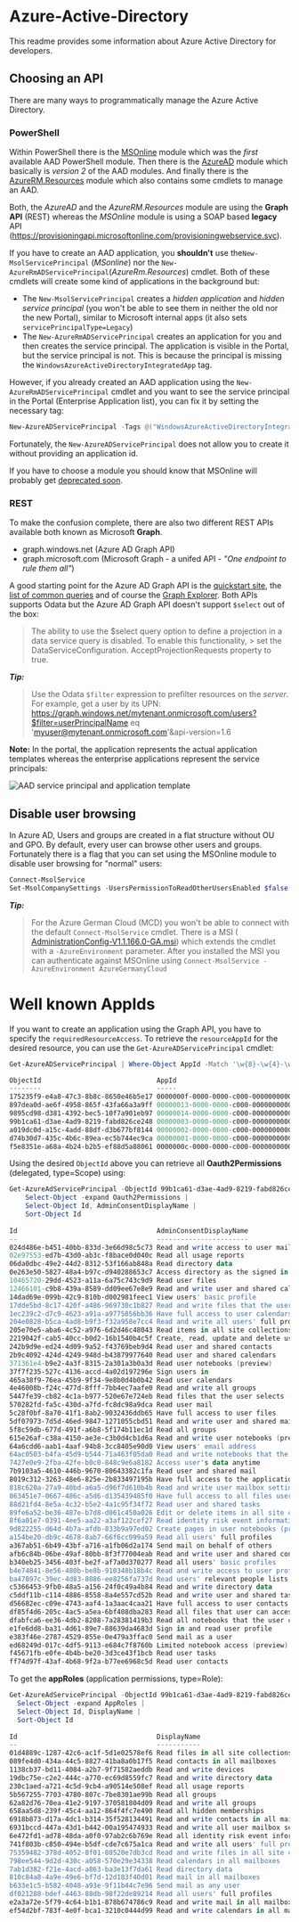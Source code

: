 # Azure-Active-Directory
This readme provides some information about Azure Active Directory for developers. 

## Choosing an API
There are many ways to programmatically manage the Azure Active Directory. 
### PowerShell
Within PowerShell there is the [MSOnline](https://docs.microsoft.com/en-us/powershell/msonline/) module which was the *first* available AAD PowerShell module.
Then there is the [AzureAD](https://docs.microsoft.com/en-us/powershell/azuread/v2/azureactivedirectory) module which basically is  *version 2* of the AAD modules. And finally there is the [AzureRM.Resources](https://www.powershellgallery.com/packages/AzureRM.Resources) module which also contains some cmdlets to manage an AAD. 

Both, the *AzureAD* and the *AzureRM.Resources* module are using the **Graph API** (REST) whereas the *MSOnline* module is using a SOAP based **legacy** API (https://provisioningapi.microsoftonline.com/provisioningwebservice.svc).

If you have to create an AAD application, you **shouldn't** use the```New-MsolServicePrincipal``` (*MSonline*) nor the ```New-AzureRmADServicePrincipal```(*AzureRm.Resources*) cmdlet. 
Both of these cmdlets will create some kind of applications in the background but:
- The ```New-MsolServicePrincipal``` creates a *hidden application* and *hidden service principal* (you won't be able to see them in neither the old nor the new Portal), similar to Microsoft internal apps (it also sets ```servicePrincipalType=Legacy```)
- The ```New-AzureRmADServicePrincipal``` creates an application for you and then creates the service principal. The application is visible in the Portal, but the service principal is not. This is because the principal is missing the ```WindowsAzureActiveDirectoryIntegratedApp``` tag. 

However, if you already created an AAD application using the ```New-AzureRmADServicePrincipal``` cmdlet and you want to see the service principal in the Portal (Enterprise Application list), you can fix it by setting the necessary tag:
```powershell
New-AzureADServicePrincipal -Tags @("WindowsAzureActiveDirectoryIntegratedApp") -AppId <APPID>
```
Fortunately, the ```New-AzureADServicePrincipal``` does not allow you to create it without providing an application id. 

If you have to choose a module you should know that MSOnline will probably get [deprecated soon](https://docs.microsoft.com/en-us/powershell/msonline/). 
### REST
To make the confusion complete, there are also two different REST APIs available both known as Microsoft **Graph**.
- graph.windows.net (Azure AD Graph API) 
- graph.microsoft.com (Microsoft Graph - a unifed API - *"One endpoint to rule them all"*)

A good starting point for the Azure AD Graph API is the [quickstart site](https://docs.microsoft.com/en-us/azure/active-directory/develop/active-directory-graph-api-quickstart), the [list of common queries](https://msdn.microsoft.com/Library/Azure/Ad/Graph/howto/azure-ad-graph-api-supported-queries-filters-and-paging-options#CommonQueries) and of course the [Graph Explorer](https://graphexplorer.cloudapp.net/). Both APIs supports Odata but the Azure AD Graph API doesn't support `$select` out of the box:

> The ability to use the $select query option to define a projection in a data service query is disabled. To enable this functionality, > set the DataServiceConfiguration. AcceptProjectionRequests property to true.

***Tip:***
> Use the Odata `$filter` expression to prefilter resources on the *server*. For example, get a user by its UPN:
> https://graph.windows.net/mytenant.onmicrosoft.com/users?$filter=userPrincipalName eq 'myuser@mytenant.onmicrosoft.com'&api-version=1.6


**Note:** In the portal, the application represents the actual application templates whereas the enterprise applications represent the service principals:

![AAD service principal and application template](https://github.com/mjisaak/azure-active-directory/blob/master/resources/aad-applicationandsp.png)

## Disable user browsing
In Azure AD, Users and groups are created in a flat structure without OU and GPO. By default, every user can browse other users and groups. Fortunately there is a flag that you can set using the MSOnline module to disable user browsing for "normal" users:

```powershell
Connect-MsolService
Set-MsolCompanySettings -UsersPermissionToReadOtherUsersEnabled $false
```

***Tip:***
> For the Azure German Cloud (MCD) you won't be able to connect with the default `Connect-MsolService` cmdlet. There is a MSI ( [AdministrationConfig-V1.1.166.0-GA.msi](http://connect.microsoft.com/site1164/Downloads/DownloadDetails.aspx?DownloadID=59185)) which extends the cmdlet with a `-AzureEnvironment` parameter. After you installed the MSI you can authenticate against MSOnline using `Connect-MsolService -AzureEnvironment AzureGermanyCloud`


# Well known AppIds
If you want to create an application using the Graph API, you have to specify the `requiredResourceAccess`. To retrieve the `resourceAppId` for the desired resource, you can use the `Get-AzureADServicePrincipal` cmdlet:
``` powershell
Get-AzureADServicePrincipal | Where-Object AppId -Match '\w{8}-\w{4}-\w{4}-c000'

ObjectId                             AppId                                DisplayName                   
--------                             -----                                -----------                   
175235f9-e4a8-47c3-8b8c-8650e46b5e17 0000000f-0000-0000-c000-000000000000 Microsoft.Azure.GraphExplorer 
897dea0d-ae6f-4958-865f-43fa66a3a9ff 00000013-0000-0000-c000-000000000000 Azure Classic Portal          
9895cd98-d381-4392-bec5-10f7a901eb97 00000014-0000-0000-c000-000000000000 Microsoft.Azure.SyncFabric    
99b1ca61-d3ae-4ad9-8219-fabd826ce248 00000003-0000-0000-c000-000000000000 Microsoft Graph               
a019dc0d-a15c-4add-88df-d3b677bf8144 00000002-0000-0000-c000-000000000000 Windows Azure Active Directory
d74b30d7-435c-4b6c-89ea-ec5b744ec9ca 00000001-0000-0000-c000-000000000000 Azure ESTS Service            
f5e8351e-a68a-4b24-b2b5-ef88d5a88061 0000000c-0000-0000-c000-000000000000 Microsoft App Access Panel   
```
Using the desired `ObjectId` above you can retrieve all **Oauth2Permissions** (delegated, type=Scope) using:
```powershell
Get-AzureAdServicePrincipal -ObjectId 99b1ca61-d3ae-4ad9-8219-fabd826ce248 | 
    Select-Object -expand Oauth2Permissions | 
    Select-Object Id, AdminConsentDisplayName | 
    Sort-Object Id
    
Id                                   AdminConsentDisplayName                                          
--                                   -----------------------                                          
024d486e-b451-40bb-833d-3e66d98c5c73 Read and write access to user mail                               
02e97553-ed7b-43d0-ab3c-f8bace0d040c Read all usage reports                                           
06da0dbc-49e2-44d2-8312-53f166ab848a Read directory data                                              
0e263e50-5827-48a4-b97c-d940288653c7 Access directory as the signed in user                           
10465720-29dd-4523-a11a-6a75c743c9d9 Read user files                                                  
12466101-c9b8-439a-8589-dd09ee67e8e9 Read and write user and shared calendars                         
14dad69e-099b-42c9-810b-d002981feec1 View users' basic profile                                        
17dde5bd-8c17-420f-a486-969730c1b827 Read and write files that the user selects (preview)             
1ec239c2-d7c9-4623-a91a-a9775856bb36 Have full access to user calendars                               
204e0828-b5ca-4ad8-b9f3-f32a958e7cc4 Read and write all users' full profiles                          
205e70e5-aba6-4c52-a976-6d2d46c48043 Read items in all site collections                               
2219042f-cab5-40cc-b0d2-16b1540b4c5f Create, read, update and delete user tasks and projects (preview)
242b9d9e-ed24-4d09-9a52-f43769beb9d4 Read user and shared contacts                                    
2b9c4092-424d-4249-948d-b43879977640 Read user and shared calendars                                   
371361e4-b9e2-4a3f-8315-2a301a3b0a3d Read user notebooks (preview)                                    
37f7f235-527c-4136-accd-4a02d197296e Sign users in                                                    
465a38f9-76ea-45b9-9f34-9e8b0d4b0b42 Read user calendars                                              
4e46008b-f24c-477d-8fff-7bb4ec7aafe0 Read and write all groups                                        
5447fe39-cb82-4c1a-b977-520e67e724eb Read files that the user selects (preview)                       
570282fd-fa5c-430d-a7fd-fc8dc98a9dca Read user mail                                                   
5c28f0bf-8a70-41f1-8ab2-9032436ddb65 Have full access to user files                                   
5df07973-7d5d-46ed-9847-1271055cbd51 Read and write user and shared mail                              
5f8c59db-677d-491f-a6b8-5f174b11ec1d Read all groups                                                  
615e26af-c38a-4150-ae3e-c3b0d4cb1d6a Read and write user notebooks (preview)                          
64a6cdd6-aab1-4aaf-94b8-3cc8405e90d0 View users' email address                                        
64ac0503-b4fa-45d9-b544-71a463f05da0 Read and write notebooks that the user can access (preview)      
7427e0e9-2fba-42fe-b0c0-848c9e6a8182 Access user's data anytime                                       
7b9103a5-4610-446b-9670-80643382c1fa Read user and shared mail                                        
8019c312-3263-48e6-825e-2b833497195b Have full access to the application's folder (preview)           
818c620a-27a9-40bd-a6a5-d96f7d610b4b Read and write user mailbox settings (preview)                   
863451e7-0667-486c-a5d6-d135439485f0 Have full access to all files user can access                    
88d21fd4-8e5a-4c32-b5e2-4a1c95f34f72 Read user and shared tasks                                       
89fe6a52-be36-487e-b7d8-d061c450a026 Edit or delete items in all site collections                     
8f6a01e7-0391-4ee5-aa22-a3af122cef27 Read identity risk event information                             
9d822255-d64d-4b7a-afdb-833b9a97ed02 Create pages in user notebooks (preview)                         
a154be20-db9c-4678-8ab7-66f6cc099a59 Read all users' full profiles                                    
a367ab51-6b49-43bf-a716-a1fb06d2a174 Send mail on behalf of others                                    
afb6c84b-06be-49af-80bb-8f3f77004eab Read and write user and shared contacts                          
b340eb25-3456-403f-be2f-af7a0d370277 Read all users' basic profiles                                   
b4e74841-8e56-480b-be8b-910348b18b4c Read and write access to user profile                            
ba47897c-39ec-4d83-8086-ee8256fa737d Read users' relevant people lists (preview)                      
c5366453-9fb0-48a5-a156-24f0c49a4b84 Read and write directory data                                    
c5ddf11b-c114-4886-8558-8a4e557cd52b Read and write user and shared tasks                             
d56682ec-c09e-4743-aaf4-1a3aac4caa21 Have full access to user contacts                                
df85f4d6-205c-4ac5-a5ea-6bf408dba283 Read all files that user can access                              
dfabfca6-ee36-4db2-8208-7a28381419b3 Read all notebooks that the user can access (preview)            
e1fe6dd8-ba31-4d61-89e7-88639da4683d Sign in and read user profile                                    
e383f46e-2787-4529-855e-0e479a3ffac0 Send mail as a user                                              
ed68249d-017c-4df5-9113-e684c7f8760b Limited notebook access (preview)                                
f45671fb-e0fe-4b4b-be20-3d3ce43f1bcb Read user tasks                                                  
ff74d97f-43af-4b68-9f2a-b77ee6968c5d Read user contacts
```
To get the **appRoles** (application permissions, type=Role):
```powershell
Get-AzureAdServicePrincipal -ObjectId 99b1ca61-d3ae-4ad9-8219-fabd826ce248 |
  Select-Object -expand AppRoles | 
  Select-Object Id, DisplayName | 
  Sort-Object Id
  
Id                                   DisplayName                                           
--                                   -----------                                           
01d4889c-1287-42c6-ac1f-5d1e02578ef6 Read files in all site collections (preview)          
089fe4d0-434a-44c5-8827-41ba8a0b17f5 Read contacts in all mailboxes                        
1138cb37-bd11-4084-a2b7-9f71582aeddb Read and write devices                                
19dbc75e-c2e2-444c-a770-ec69d8559fc7 Read and write directory data                         
230c1aed-a721-4c5d-9cb4-a90514e508ef Read all usage reports                                
5b567255-7703-4780-807c-7be8301ae99b Read all groups                                       
62a82d76-70ea-41e2-9197-370581804d09 Read and write all groups                             
658aa5d8-239f-45c4-aa12-864f4fc7e490 Read all hidden memberships                           
6918b873-d17a-4dc1-b314-35f528134491 Read and write contacts in all mailboxes              
6931bccd-447a-43d1-b442-00a195474933 Read and write all user mailbox settings (preview)    
6e472fd1-ad78-48da-a0f0-97ab2c6b769e Read all identity risk event information              
741f803b-c850-494e-b5df-cde7c675a1ca Read and write all users' full profiles               
75359482-378d-4052-8f01-80520e7db3cd Read and write files in all site collections (preview)
798ee544-9d2d-430c-a058-570e29e34338 Read calendars in all mailboxes                       
7ab1d382-f21e-4acd-a863-ba3e13f7da61 Read directory data                                   
810c84a8-4a9e-49e6-bf7d-12d183f40d01 Read mail in all mailboxes                            
b633e1c5-b582-4048-a93e-9f11b44c7e96 Send mail as any user                                 
df021288-bdef-4463-88db-98f22de89214 Read all users' full profiles                         
e2a3a72e-5f79-4c64-b1b1-878b674786c9 Read and write mail in all mailboxes                  
ef54d2bf-783f-4e0f-bca1-3210c0444d99 Read and write calendars in all mailboxes
```
